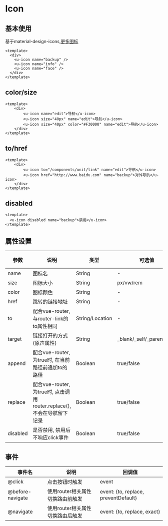 # Icon

## 基本使用
基于material-design-icons,[更多图标](https://material.io/icons/)
```vue
<template>
  <div>
    <u-icon name="backup" />
    <u-icon name="info" />
    <u-icon name="face" />
  </div>
</template>
```

## color/size
```vue
<template>
    <div>
        <u-icon name="edit">导航</u-icon>
        <u-icon size="40px" name="edit">导航</u-icon>
        <u-icon size="40px" color="#F30000" name="edit">导航</u-icon>
    </div>
</template>
```

## to/href
```vue
<template>
    <div>
        <u-icon to="/components/unit/link" name="edit">导航</u-icon>
        <u-icon href="http://www.baidu.com" name="backup">对外导航</u-icon>
    </div>
</template>
```

## disabled
```vue
<template>
  <u-icon disabled name="backup">禁用</u-icon>
</template>
```

## 属性设置
| 参数 | 说明 | 类型| 可选值| 默认值|
| --- | --- | --- | --- | --- |
name | 图标名 | String | - | -
size | 图标大小 | String | px/vw/rem | -
color | 图标颜色 | String | - | -
href | 跳转的链接地址 | String | - | -
to | 配合vue-router, 与router-link的to属性相同 | String/Location | - | -
target | 链接打开的方式(原声属性) | String | _blank/_self/_parent/_top | _self
append | 配合vue-router, 为true时, 在当前路径前追加to的路径 | Boolean | true/false | false
replace | 配合vue-router, 为true时, 点击调用router.replace(), 不会在导航留下记录 | Boolean | true/false | false
disabled | 是否禁用, 禁用后不响应click事件 | Boolean | true/false | false

## 事件

| 事件名| 说明| 回调值|
| -- | -- | -- |
| @click |  点击按钮时触发 | event |
| @before-navigate |  使用router相关属性切换路由前触发 | event: {to, replace, preventDefault} |
| @navigate |  使用router相关属性切换路由后触发 | event: {to, replace, exact} |
